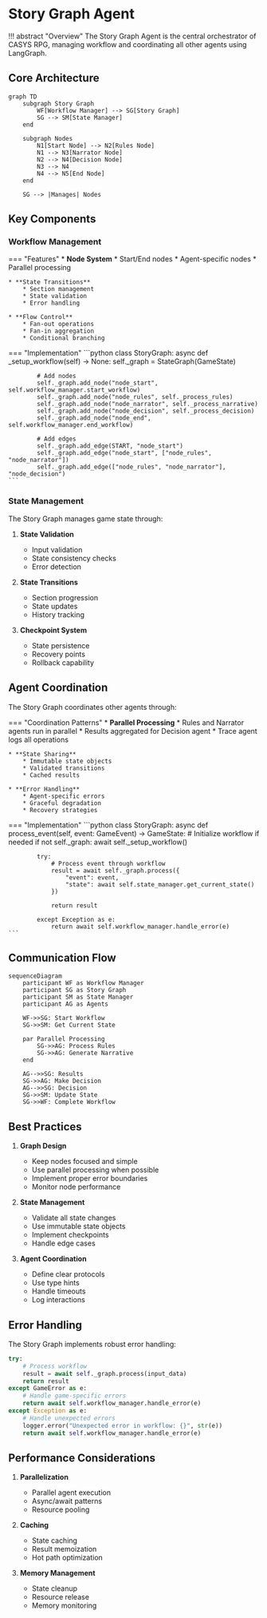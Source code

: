 # Story Graph Agent

!!! abstract "Overview"
    The Story Graph Agent is the central orchestrator of CASYS RPG, managing workflow and coordinating all other agents using LangGraph.

## Core Architecture

```mermaid
graph TD
    subgraph Story Graph
        WF[Workflow Manager] --> SG[Story Graph]
        SG --> SM[State Manager]
    end
    
    subgraph Nodes
        N1[Start Node] --> N2[Rules Node]
        N1 --> N3[Narrator Node]
        N2 --> N4[Decision Node]
        N3 --> N4
        N4 --> N5[End Node]
    end
    
    SG --> |Manages| Nodes
```

## Key Components

### Workflow Management

=== "Features"
    * **Node System**
        * Start/End nodes
        * Agent-specific nodes
        * Parallel processing
    
    * **State Transitions**
        * Section management
        * State validation
        * Error handling
    
    * **Flow Control**
        * Fan-out operations
        * Fan-in aggregation
        * Conditional branching

=== "Implementation"
    ```python
    class StoryGraph:
        async def _setup_workflow(self) -> None:
            self._graph = StateGraph(GameState)
            
            # Add nodes
            self._graph.add_node("node_start", self.workflow_manager.start_workflow)
            self._graph.add_node("node_rules", self._process_rules)
            self._graph.add_node("node_narrator", self._process_narrative)
            self._graph.add_node("node_decision", self._process_decision)
            self._graph.add_node("node_end", self.workflow_manager.end_workflow)
            
            # Add edges
            self._graph.add_edge(START, "node_start")
            self._graph.add_edge("node_start", ["node_rules", "node_narrator"])
            self._graph.add_edge(["node_rules", "node_narrator"], "node_decision")
    ```

### State Management

The Story Graph manages game state through:

1. **State Validation**
   - Input validation
   - State consistency checks
   - Error detection

2. **State Transitions**
   - Section progression
   - State updates
   - History tracking

3. **Checkpoint System**
   - State persistence
   - Recovery points
   - Rollback capability

## Agent Coordination

The Story Graph coordinates other agents through:

=== "Coordination Patterns"
    * **Parallel Processing**
        * Rules and Narrator agents run in parallel
        * Results aggregated for Decision agent
        * Trace agent logs all operations
    
    * **State Sharing**
        * Immutable state objects
        * Validated transitions
        * Cached results
    
    * **Error Handling**
        * Agent-specific errors
        * Graceful degradation
        * Recovery strategies

=== "Implementation"
    ```python
    class StoryGraph:
        async def process_event(self, event: GameEvent) -> GameState:
            # Initialize workflow if needed
            if not self._graph:
                await self._setup_workflow()
                
            try:
                # Process event through workflow
                result = await self._graph.process({
                    "event": event,
                    "state": await self.state_manager.get_current_state()
                })
                
                return result
                
            except Exception as e:
                return await self.workflow_manager.handle_error(e)
    ```

## Communication Flow

```mermaid
sequenceDiagram
    participant WF as Workflow Manager
    participant SG as Story Graph
    participant SM as State Manager
    participant AG as Agents

    WF->>SG: Start Workflow
    SG->>SM: Get Current State
    
    par Parallel Processing
        SG->>AG: Process Rules
        SG->>AG: Generate Narrative
    end
    
    AG-->>SG: Results
    SG->>AG: Make Decision
    AG-->>SG: Decision
    SG->>SM: Update State
    SG->>WF: Complete Workflow
```

## Best Practices

1. **Graph Design**
   - Keep nodes focused and simple
   - Use parallel processing when possible
   - Implement proper error boundaries
   - Monitor node performance

2. **State Management**
   - Validate all state changes
   - Use immutable state objects
   - Implement checkpoints
   - Handle edge cases

3. **Agent Coordination**
   - Define clear protocols
   - Use type hints
   - Handle timeouts
   - Log interactions

## Error Handling

The Story Graph implements robust error handling:

```python
try:
    # Process workflow
    result = await self._graph.process(input_data)
    return result
except GameError as e:
    # Handle game-specific errors
    return await self.workflow_manager.handle_error(e)
except Exception as e:
    # Handle unexpected errors
    logger.error("Unexpected error in workflow: {}", str(e))
    return await self.workflow_manager.handle_error(e)
```

## Performance Considerations

1. **Parallelization**
   - Parallel agent execution
   - Async/await patterns
   - Resource pooling

2. **Caching**
   - State caching
   - Result memoization
   - Hot path optimization

3. **Memory Management**
   - State cleanup
   - Resource release
   - Memory monitoring
